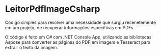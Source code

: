 ﻿# LeitorPdfImageCsharp

Código simples para resolver uma necessidade que surgiu recenetemente em um projeto, de recuperar informações específicas em PDFs.

O código é feito em C# com .NET Console App, utilizando as bibliotecas Aspose para converter as páginas do PDF em imagem e Tesseract para extrair o texto da imagem.
